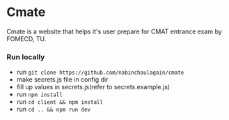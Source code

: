 # Cmate

Cmate is a website that helps it's user prepare for CMAT entrance exam by FOMECD, TU.

### Run locally

- run `git clone https://github.com/nabinchaulagain/cmate`
- make secrets.js file in config dir
- fill up values in secrets.js(refer to secrets.example.js)
- run `npm install`
- run `cd client && npm install`
- run `cd .. && npm run dev`

